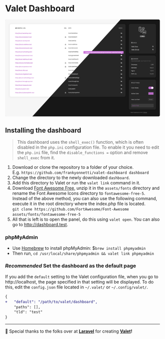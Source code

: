 # Valet Dashboard

![screenshot](assets/img/screenshot-04.png)

## Installing the dashboard

> This dashboard uses the `shell_exec()` function, which is often disabled in the `php.ini` configuration file. To enable it you need to edit the `php.ini` file, find the `disable_functions =` option and remove `shell_exec` from it.

1. Download or clone the repository to a folder of your choice.  
E.g. `https://github.com/frankyonnetti/valet-dashboard dashboard`
2. Change the directory to the newly downloaded `dashboard`.
3. Add this directory to Valet or run the `valet link` command in it.
4. Download [Font Awesome Free](https://fontawesome.com/how-to-use/on-the-web/setup/hosting-font-awesome-yourself), unzip it in the `assets/fonts` directory and rename the Font Awesome Icons directory to `fontawesome-free-5`.
Instead of the above method, you can also use the following command, execute it in the root directory where the index.php file is located.  
`git clone https://github.com/FortAwesome/Font-Awesome assets/fonts/fontawesome-free-5`
5. All that is left is to open the panel, do this using `valet open`. You can also go to http://dashboard.test.


### phpMyAdmin

- Use [Homebrew](https://brew.sh/) to install phpMyAdmin: $`brew install phpmyadmin`
- Then run, `cd /usr/local/share/phpmyadmin && valet link phpmyadmin`


### *Recommended* Set the dashboard as the default page
If you add the `default` setting to the Valet configuration file, when you go to http://localhost, the page specified in that setting will be displayed. To do this, edit the `config.json` file located in `~/.valet/` or `~/.config/valet/`.
```diff
{
+   "default": "/path/to/valet/dashboard",
    "paths": [],
    "tld": "test"
}
```

---

🎉 Special thanks to the folks over at **[Laravel](https://laravel.com/)** for creating **[Valet](https://laravel.com/docs/valet)!**

